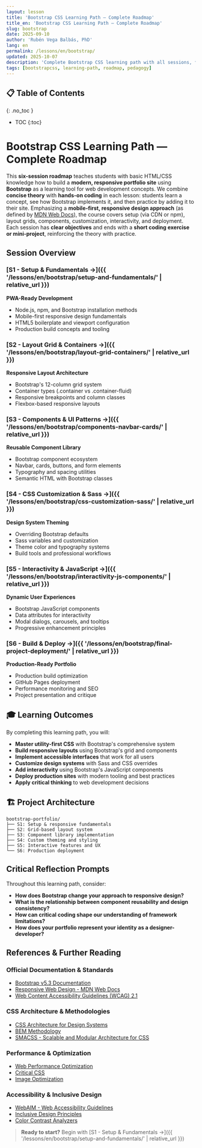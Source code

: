 ```yaml
---
layout: lesson
title: 'Bootstrap CSS Learning Path — Complete Roadmap'
title_en: 'Bootstrap CSS Learning Path — Complete Roadmap'
slug: bootstrap
date: 2025-09-10
author: 'Rubén Vega Balbás, PhD'
lang: en
permalink: /lessons/en/bootstrap/
updated: 2025-10-07
description: 'Complete Bootstrap CSS learning path with all sessions, from setup to production deployment, following atelier methodology.'
tags: [bootstrapcss, learning-path, roadmap, pedagogy]
---
```


<!-- prettier-ignore-start -->

## 📋 Table of Contents
{: .no_toc }
- TOC
{:toc}

<!-- prettier-ignore-end -->

# Bootstrap CSS Learning Path — Complete Roadmap

This **six-session roadmap** teaches students with basic HTML/CSS knowledge how to build a **modern, responsive portfolio site** using **Bootstrap** as a learning tool for web development concepts. We combine **concise theory** with **hands-on coding** in each lesson: students learn a concept, see how Bootstrap implements it, and then practice by adding it to their site. Emphasizing a **mobile-first, responsive design approach** (as defined by [MDN Web Docs](https://developer.mozilla.org/en-US/docs/Learn_web_development/Core/CSS_layout/Responsive_Design)), the course covers setup (via CDN or npm), layout grids, components, customization, interactivity, and deployment. Each session has **clear objectives** and ends with a **short coding exercise or mini-project**, reinforcing the theory with practice.

## Session Overview

### [S1 - Setup & Fundamentals →]({{ '/lessons/en/bootstrap/setup-and-fundamentals/' | relative_url }})

**PWA-Ready Development**

- Node.js, npm, and Bootstrap installation methods
- Mobile-first responsive design fundamentals
- HTML5 boilerplate and viewport configuration
- Production build concepts and tooling

### [S2 - Layout Grid & Containers →]({{ '/lessons/en/bootstrap/layout-grid-containers/' | relative_url }})

**Responsive Layout Architecture**

- Bootstrap's 12-column grid system
- Container types (.container vs .container-fluid)
- Responsive breakpoints and column classes
- Flexbox-based responsive layouts

### [S3 - Components & UI Patterns →]({{ '/lessons/en/bootstrap/components-navbar-cards/' | relative_url }})

**Reusable Component Library**

- Bootstrap component ecosystem
- Navbar, cards, buttons, and form elements
- Typography and spacing utilities
- Semantic HTML with Bootstrap classes

### [S4 - CSS Customization & Sass →]({{ '/lessons/en/bootstrap/css-customization-sass/' | relative_url }})

**Design System Theming**

- Overriding Bootstrap defaults
- Sass variables and customization
- Theme color and typography systems
- Build tools and professional workflows

### [S5 - Interactivity & JavaScript →]({{ '/lessons/en/bootstrap/interactivity-js-components/' | relative_url }})

**Dynamic User Experiences**

- Bootstrap JavaScript components
- Data attributes for interactivity
- Modal dialogs, carousels, and tooltips
- Progressive enhancement principles

### [S6 - Build & Deploy →]({{ '/lessons/en/bootstrap/final-project-deployment/' | relative_url }})

**Production-Ready Portfolio**

- Production build optimization
- GitHub Pages deployment
- Performance monitoring and SEO
- Project presentation and critique

## 🎓 Learning Outcomes

By completing this learning path, you will:

- **Master utility-first CSS** with Bootstrap's comprehensive system
- **Build responsive layouts** using Bootstrap's grid and components
- **Implement accessible interfaces** that work for all users
- **Customize design systems** with Sass and CSS overrides
- **Add interactivity** using Bootstrap's JavaScript components
- **Deploy production sites** with modern tooling and best practices
- **Apply critical thinking** to web development decisions

## 🏗️ Project Architecture

```
bootstrap-portfolio/
├── S1: Setup & responsive fundamentals
├── S2: Grid-based layout system
├── S3: Component library implementation
├── S4: Custom theming and styling
├── S5: Interactive features and UX
└── S6: Production deployment
```

## Critical Reflection Prompts

Throughout this learning path, consider:

- **How does Bootstrap change your approach to responsive design?**
- **What is the relationship between component reusability and design consistency?**
- **How can critical coding shape our understanding of framework limitations?**
- **How does your portfolio represent your identity as a designer-developer?**

## References & Further Reading

### Official Documentation & Standards

- [Bootstrap v5.3 Documentation](https://getbootstrap.com/docs/5.3/)
- [Responsive Web Design - MDN Web Docs](https://developer.mozilla.org/en-US/docs/Learn_web_development/Core/CSS_layout/Responsive_Design)
- [Web Content Accessibility Guidelines (WCAG) 2.1](https://www.w3.org/WAI/WCAG21/quickref/)

### CSS Architecture & Methodologies

- [CSS Architecture for Design Systems](https://css-tricks.com/css-architecture-for-design-systems/)
- [BEM Methodology](http://getbem.com/)
- [SMACSS - Scalable and Modular Architecture for CSS](https://smacss.com/)

### Performance & Optimization

- [Web Performance Optimization](https://web.dev/performance/)
- [Critical CSS](https://web.dev/critical-css/)
- [Image Optimization](https://web.dev/optimize-images/)

### Accessibility & Inclusive Design

- [WebAIM - Web Accessibility Guidelines](https://webaim.org/)
- [Inclusive Design Principles](https://inclusivedesignprinciples.org/)
- [Color Contrast Analyzers](https://www.tpgi.com/color-contrast-checker/)

> **Ready to start?** Begin with [S1 - Setup & Fundamentals →]({{ '/lessons/en/bootstrap/setup-and-fundamentals/' | relative_url }})
